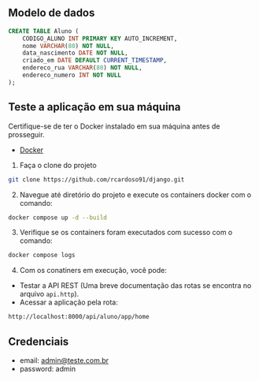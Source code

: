 
## Modelo de dados

```sql
CREATE TABLE Aluno (
    CODIGO_ALUNO INT PRIMARY KEY AUTO_INCREMENT,
    nome VARCHAR(80) NOT NULL,
    data_nascimento DATE NOT NULL,
    criado_em DATE DEFAULT CURRENT_TIMESTAMP,
    endereco_rua VARCHAR(80) NOT NULL,
    endereco_numero INT NOT NULL
);
```

## Teste a aplicação em sua máquina

Certifique-se de ter o Docker instalado em sua máquina antes de prosseguir.

- [Docker](https://www.docker.com/)

1. Faça o clone do projeto

```bash
git clone https://github.com/rcardoso91/django.git
```

2. Navegue até diretório do projeto e execute os containers docker com o comando:

```bash
docker compose up -d --build
```

3. Verifique se os containers foram executados com sucesso com o comando:

```bash
docker compose logs
```

4. Com os conatiners em execução, você pode:

- Testar a API REST (Uma breve documentação das rotas se encontra no arquivo `api.http`).
- Acessar a aplicação pela rota:

```bash
http://localhost:8000/api/aluno/app/home
```

## Credenciais

- email: admin@teste.com.br
- password: admin
